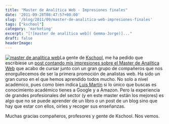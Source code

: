 ```yaml
---
title: "Master de Analítica Web - Impresiones finales"
date: '2011-09-28T08:47:57+00:00'
slug: '/blog/2011/09/master-de-analitica-web-impresiones-finales'
tags: ["kschool"]
category: 'marketing'
excerpt: "[![master de analítica web]( Gemma-Jorge)]..."
draft: false
headerImage:
---
```

[![master de analítica web](http://static.squarespace.com/static/5303797ae4b0c6ad9e43f072/5303ce80e4b0400995a883d6/5303cf41e4b0400995a88b7d/1392758593187/Gemma-Jorge.jpg?format=original "Gemma-Jorge")](http://static.squarespace.com/static/5303797ae4b0c6ad9e43f072/5303ce80e4b0400995a883d6/5303cf41e4b0400995a88b7d/1392758593187/Gemma-Jorge.jpg?format=original)La gente de [Kschool](http://static.squarespace.com/static/5303797ae4b0c6ad9e43f072/5303ce80e4b0400995a883d6/5303cf35e4b0400995a88b0c/1392758581676/?format=original "la escuela de los profesionales de Internet"), me ha pedido que escribiese un [post contando mis impresiones sobre el Master de Analítica Web](http://kschool.com/blog/analitica-web/el-master-supero-con-creces-mis-expectativas/ "Impresiones de Jorge Alvarez - analísta web") que acabo de cursar junto con un gran grupo de compañeros que nos enorgullecemos de ser la primera promoción de analistas web. Ha sido un gran curso en el que hemos aprendido todos mucho. No solo a nivel académico, pues como bien indica [Luis Martín](http://static.squarespace.com/static/5303797ae4b0c6ad9e43f072/5303ce80e4b0400995a883d6/5303cf35e4b0400995a88b0c/1392758581676/?format=original) si lo único que buscas es conocimiento académico tienes a Google y a Amazon. Pero la experiencia de grandes profesionales del sector (y en este master están los mejores) es algo que no se puede aprender de un libro o un post de un blog sino que hay que estar con ellos, oirles y recoger sus enseñanzas.

Muchas gracias compañeros, profesores y gente de Kschool. Nos vemos.
